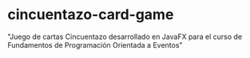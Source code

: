 # cincuentazo-card-game
"Juego de cartas Cincuentazo desarrollado en JavaFX para el curso de Fundamentos de Programación Orientada a Eventos"

